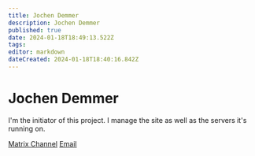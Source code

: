 ```yaml
---
title: Jochen Demmer
description: Jochen Demmer 
published: true
date: 2024-01-18T18:49:13.522Z
tags: 
editor: markdown
dateCreated: 2024-01-18T18:40:16.842Z
---
```


# Jochen Demmer

I'm the initiator of this project. I manage the site as well as the servers it's running on.

[Matrix Channel](https://matrix.to/#/#gosix.net:libcom.de)
[Email](mailto:jochen@winteltosh.de)